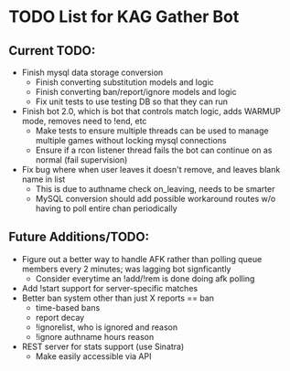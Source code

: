 # TODO List for KAG Gather Bot

## Current TODO:

- Finish mysql data storage conversion
    - Finish converting substitution models and logic
    - Finish converting ban/report/ignore models and logic
    - Fix unit tests to use testing DB so that they can run
- Finish bot 2.0, which is bot that controls match logic, adds WARMUP mode, removes need to !end, etc
    - Make tests to ensure multiple threads can be used to manage multiple games without locking mysql connections
    - Ensure if a rcon listener thread fails the bot can continue on as normal (fail supervision)
- Fix bug where when user leaves it doesn't remove, and leaves blank name in list
    - This is due to authname check on_leaving, needs to be smarter
    - MySQL conversion should add possible workaround routes w/o having to poll entire chan periodically

## Future Additions/TODO:

- Figure out a better way to handle AFK rather than polling queue members every 2 minutes; was lagging bot signficantly
    - Consider everytime an !add/!rem is done doing afk polling
- Add !start support for server-specific matches
- Better ban system other than just X reports == ban
    - time-based bans
    - report decay
    - !ignorelist, who is ignored and reason
    - !ignore authname hours reason
- REST server for stats support (use Sinatra)
    - Make easily accessible via API
